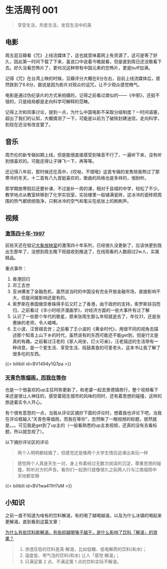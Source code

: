 # 生活周刊 001

> 享受生活，热爱生活，发现生活中的美

## 电影
周五逛豆瓣看《咒》上线流媒体了，这也就意味着网上有资源了，这可是等了好久，因此第一时间下载了下来，虽说口中说着今晚就看，但是直到周日还没敢看下去。好久没看恐怖片了，更何况这种带有中国元素的恐怖片，更是buff加满。

记得《咒》在台湾上映的时候，豆瓣评分大概在8分左右，目前上线流媒体后，居然跌到了6.8分，据说是因为影片对观众的诅咒，让不少观众感觉晦气。

电影是通过伪纪录片的方式来拍摄的，记得之前看过类似的——《中邪》，还挺不错的，只是结局都是走向科学可解释的范畴。

记得上次和同事讨论，提到一点，为什么中国电影不采取分级制度？一时间语塞，超出了我们的认知，大概猜测了一下，可能是以前为了破除封建迷信，走向科学，到现在还没有改变罢了。

## 音乐
周杰伦的新专辑如期上线，但是能很直接感受到嗓音不行了，一遍听下来，没有听到很喜欢的。可能还得让子弹飞一下，再等等。

还记得八年前，那时候还在高中，《哎呦，不错哦》这首专辑的发售陪我熬过了那寒冷的冬天，十二首有八九首挺喜欢的，歌曲的风格也是多样的，很耐听。

那学期放寒假后还要补课，不过是补一周的课，相对于县城的中学，轻松了不少。教学地点从教室转移到了化学实验室，实验楼里一般铺满瓷砖，这冰冷的瓷砖把周围的热气都统统吸净，只剩冰冷的空气和笔尖在纸张上的刷刷声。

## 视频

### [激荡四十年-1997](https://www.bilibili.com/video/BV1494y1Q7pa?zw)
前些天还在惦记[大象放映室](https://b23.tv/X1nVLK0)的激荡四十年系列，已经很久没更新了，应该快更到我出生那年了，没想到周五晚下班就收到推送了，在线观看的人数超过2w人，实属精品。

重点事件：
1. 香港回归
2. 邓工去世
3. 亚洲爆发了金融危机，虽然说当时的中国没有完全开放金融市场，直接影响不大，但是间接影响还是有的。
4. 索罗斯在泰国做空泰铢得手后又盯上了香港，由于政府的支持，索罗斯铩羽而归，之前看过《半小时经济漫画学》，对经济方面的一些大事件有过了解
5. 认识了一些那个年代的歌星，原来张雨生那么年轻就逝去了，年仅31，还是张惠妹的老师，令人嘘唏。
6. 王小波、汪曾祺去世；之前看了王小波的《黄金时代》，用很不同的视角去描述那个知青上山下乡的时代，虽然说有的东西可能还不能get到，但是行文是真的有趣。之前看过汪老的《家人闲坐，灯火可亲》，汪老描述的生活带有一种诗意，是一个爱生活、享受生活、捣鼓美食的可爱老头，这本书让我了解了很多吃的东西。

{{< bilibili id=BV1494y1Q7pa >}}

### [天青色等烟雨，而我在等你](https://www.bilibili.com/video/BV1wa411H7sM?share_source=copy_pc)
也是一个很喜欢的up主狂阿弥更新了，和老婆一起去景德镇旅行，整个视频看下来还是很让人神往的，感受着陌生城市的风味的同时，还有着思想的碰撞，这样的旅途着实令人开心。

有个很有意思的一点，当我从评论区摘抄下面的评论时，想着我也评论下吧，当我在评论框输入“天青色等烟雨，而我在等你”，忽然瞅了一眼视频的标题，居然就是。。。可见我是get到了up主的（一般看熟悉的up主发视频，还真的没有去看标题，所以就忽视了）。

以下摘抄评论区的评论

> 两个人明明都结婚了，但感觉还是像两个大学生情侣逃课出来玩一样

> 感觉两个人真是天生一对，身上有着经过无数次阅读的沉淀，尊重思想的碰撞，聆听对方的声音。看你们一起旅行就像很久之前两人行与江南烟雨中 天地都安静

{{< bilibili id=BV1wa411H7sM >}}

## 小知识
之前一直不知道为啥有的饮料解渴，有的喝了越喝越渴，以及为什么冰镇的喝起来更解渴，直到看到这篇文章：

[为什么有些饮料能解渴，有些却越喝嗓子越干，是什么影响了饮料「解渴」的效果？](https://daily.zhihu.com/story/9750499)

> 1. 渗透压低的饮料是真·解渴，比如低糖、低电解质的饮料(和水)；
> 2. 温度低、带气泡的饮料(和水) 让人「感觉·解渴」；
> 3. 只满足第 2 点、不满足第 1 点的饮料实际不解渴。
